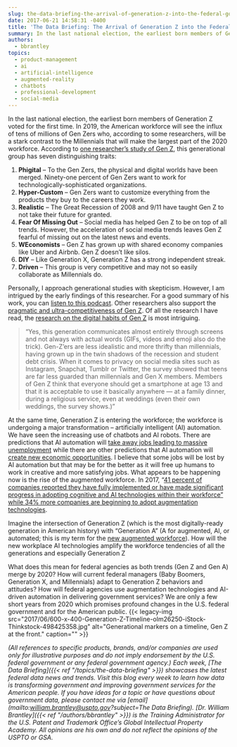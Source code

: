 ```yaml
---
slug: the-data-briefing-the-arrival-of-generation-z-into-the-federal-government-and-generation-a
date: 2017-06-21 14:58:31 -0400
title: 'The Data Briefing: The Arrival of Generation Z into the Federal Government. And Generation A?'
summary: In the last national election, the earliest born members of Generation Z voted for the first time. In 2019, the American workforce will see the influx of tens of millions of Gen Zers who, according to some researchers, will be a stark contrast to the Millennials that will make the largest part of the 2020
authors:
  - bbrantley
topics:
  - product-management
  - ai
  - artificial-intelligence
  - augmented-reality
  - chatbots
  - professional-development
  - social-media
---
```


In the last national election, the earliest born members of Generation Z voted for the first time. In 2019, the American workforce will see the influx of tens of millions of Gen Zers who, according to some researchers, will be a stark contrast to the Millennials that will make the largest part of the 2020 workforce. According to [one researcher’s study of Gen Z](https://www.amazon.com/Gen-Work-Generation-Transforming-Workplace-ebook/dp/B01HM27IDK/), this generational group has seven distinguishing traits:

  1. **Phigital** – To the Gen Zers, the physical and digital worlds have been merged. Ninety-one percent of Gen Zers want to work for technologically-sophisticated organizations.
  2. **Hyper-Custom** – Gen Zers want to customize everything from the products they buy to the careers they work.
  3. **Realistic** – The Great Recession of 2008 and 9/11 have taught Gen Z to not take their future for granted.
  4. **Fear Of Missing Out** – Social media has helped Gen Z to be on top of all trends. However, the acceleration of social media trends leaves Gen Z fearful of missing out on the latest news and events.
  5. **WEconomists** – Gen Z has grown up with shared economy companies like Uber and Airbnb. Gen Z doesn’t like silos.
  6. **DIY** – Like Generation X, Generation Z has a strong independent streak.
  7. **Driven** – This group is very competitive and may not so easily collaborate as Millennials do.

Personally, I approach generational studies with skepticism. However, I am intrigued by the early findings of this researcher. For a good summary of his work, you can [listen to this podcast](http://knowledge.wharton.upenn.edu/article/what-employers-should-know-about-generation-z/). Other researchers also support the [pragmatic and ultra-competitiveness of Gen Z](https://www.fastcompany.com/3062475/your-guide-to-generation-z-the-frugal-brand-wary-determined-anti-millen). Of all the research I have read, the [research on the digital habits of Gen Z](http://www.washingtonpost.com/sf/style/2016/05/25/inside-the-race-to-decipher-todays-teens-who-will-transform-society-as-we-know-it/) is most intriguing.

> &#8220;Yes, this generation communicates almost entirely through screens and not always with actual words (GIFs, videos and emoji also do the trick). Gen-Z’ers are less idealistic and more thrifty than millennials, having grown up in the twin shadows of the recession and student debt crisis. When it comes to privacy on social media sites such as Instagram, Snapchat, Tumblr or Twitter, the survey showed that teens are far less guarded than millennials and Gen X members. Members of Gen Z think that everyone should get a smartphone at age 13 and that it is acceptable to use it basically anywhere — at a family dinner, during a religious service, even at weddings (even their own weddings, the survey shows.)&#8221;

At the same time, Generation Z is entering the workforce; the workforce is undergoing a major transformation – artificially intelligent (AI) automation. We have seen the increasing use of chatbots and AI robots. There are predictions that AI automation will [take away jobs leading to massive unemployment](https://www.usatoday.com/story/money/2017/02/06/special-report-automation-puts-jobs-peril/96464788/) while there are other predictions that AI automation will [create new economic opportunities](http://thehill.com/blogs/pundits-blog/economy-budget/318775-yes-theres-a-job-creation-argument-for-automation-and). I believe that some jobs will be lost by AI automation but that may be for the better as it will free up humans to work in creative and more satisfying jobs. What appears to be happening now is the rise of the augmented workforce. In 2017, “[41 percent of companies reported they have fully implemented or have made significant progress in adopting cognitive and AI technologies within their workforce” while 34% more companies are beginning to adopt augmentation technologies](https://dupress.deloitte.com/dup-us-en/focus/human-capital-trends/2017/future-workforce-changing-nature-of-work.html).

Imagine the intersection of Generation Z (which is the most digitally-ready generation in American history) with “Generation A” (A for augmented, AI, or automated; this is my term for the [new augmented workforce](http://deloitte.wsj.com/cio/2017/05/10/get-ready-for-the-augmented-workforce/)). How will the new workplace AI technologies amplify the workforce tendencies of all the generations and especially Generation Z

What does this mean for federal agencies as both trends (Gen Z and Gen A) merge by 2020? How will current federal managers (Baby Boomers, Generation X, and Millennials) adapt to Generation Z behaviors and attitudes? How will federal agencies use augmentation technologies and AI-driven automation in delivering government services? We are only a few short years from 2020 which promises profound changes in the U.S. federal government and for the American public. {{< legacy-img src="2017/06/600-x-400-Generation-Z-Timeline-olm26250-iStock-Thinkstock-498425358.jpg" alt="Generational markers on a timeline, Gen Z at the front." caption="" >}}

_(All references to specific products, brands, and/or companies are used only for illustrative purposes and do not imply endorsement by the U.S. federal government or any federal government agency.)_
_Each week, [The Data Briefing]({{< ref "/topics/the-data-briefing" >}}) showcases the latest federal data news and trends. Visit this blog every week to learn how data is transforming government and improving government services for the American people. If you have ideas for a topic or have questions about government data, please contact me via [email](mailto:william.brantley@uspto.gov?subject=The Data Briefing)._
_[Dr. William Brantley]({{< ref "/authors/bbrantley" >}}) is the Training Administrator for the U.S. Patent and Trademark Office’s Global Intellectual Property Academy. All opinions are his own and do not reflect the opinions of the USPTO or GSA._
